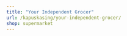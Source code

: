 ```yaml
---
title: "Your Independent Grocer"
url: /kapuskasing/your-independent-grocer/
shop: supermarket
---
```


